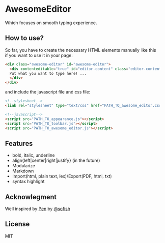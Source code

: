 AwesomeEditor
=============
Which focuses on smooth typing experience.


## How to use? ##
So far, you have to create the necessary HTML elements manually like this if you want to use it in your page:

```html
<div class="awesome-editor" id="awesome-editor">
  <div contenteditable="true" id="editor-content" class="editor-content">
  Put what you want to type here! ...
  </div>
</div>
```
and include the javascript file and css file:

```html
<!--stylesheet-->
<link rel="stylesheet" type="text/css" href="PATH_TO_awesome_editor.css" />

<!--javascript-->
<script src="PATH_TO_appearance.js"></script>
<script src="PATH_TO_toolbar.js"></script>
<script src="PATH_TO_awesome_editor.js"></script>
```


## Features ##
* bold, italic, underline
* align{left|center|right|justify}
(in the future)
* Modularize
* Markdown
* Import(html, plain text, lex)/Export(PDF, html, txt)
* syntax highlight

## Acknowlegment ##
Well inspired by [Pen](https://github.com/sofish/pen) by [@sofish](https://github.com/sofish)

## License ##
MIT

